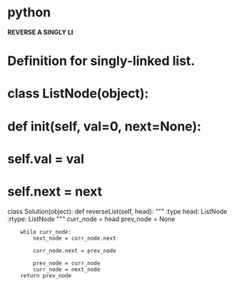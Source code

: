 # python


**REVERSE A SINGLY LI**
# Definition for singly-linked list.
# class ListNode(object):
#     def __init__(self, val=0, next=None):
#         self.val = val
#         self.next = next
class Solution(object):
    def reverseList(self, head):
        """
        :type head: ListNode
        :rtype: ListNode
        """
        curr_node = head
        prev_node = None
        
        while curr_node:
            next_node = curr_node.next
            
            curr_node.next = prev_node
            
            prev_node = curr_node
            curr_node = next_node
        return prev_node
            
            
        
